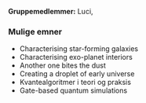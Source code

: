 **Gruppemedlemmer:** Luci, 
### Mulige emner
- Characterising star-forming galaxies
- Characterising exo-planet interiors
- Another one bites the dust
- Creating a droplet of early universe
- Kvantealgoritmer i teori og praksis
- Gate-based quantum simulations

